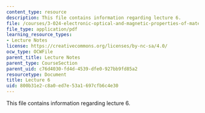 ```yaml
---
content_type: resource
description: This file contains information regarding lecture 6.
file: /courses/3-024-electronic-optical-and-magnetic-properties-of-materials-spring-2013/800b31e2c8a0ed7e53a1697cfb6c4e30_MIT3_024S13_2012lec6.pdf
file_type: application/pdf
learning_resource_types:
- Lecture Notes
license: https://creativecommons.org/licenses/by-nc-sa/4.0/
ocw_type: OCWFile
parent_title: Lecture Notes
parent_type: CourseSection
parent_uid: c76d4030-fd4d-4539-dfe0-927bb9fd85a2
resourcetype: Document
title: Lecture 6
uid: 800b31e2-c8a0-ed7e-53a1-697cfb6c4e30
---
```

This file contains information regarding lecture 6.